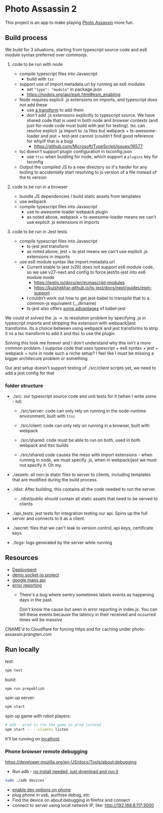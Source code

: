 # Photo Assassin 2

This project is an app to make playing [Photo Assassin](https://github.com/Rthe1st/photo_assassin) more fun.

## Build process

We build for 3 situations, starting from typescript source code and es6 module syntax preferred over commonjs.

1) code to be run with node

    * compile typescript files into Javascript
        * build with `tsc`
    * support use of import.metadata.url by running as es6 modules
        * set `"type": "module"` in package.json
        * https://nodejs.org/api/esm.html#esm_enabling
    * Node requires explicit .js extensions on imports, and typescript does not add these
        * use [a transform](https://github.com/Zoltu/typescript-transformer-append-js-extension) to add them
        * don't add .js extensions explicitly to typescript source. We have shared code that is used in both node and browser contexts (and just-for-node code must build with jest for testing). tsc can resolve explicit .js import to .ts files but webpack + ts-awesome-loader and jest + test-jest cannot (couldn't find good reference for why/if that is a bug)
            * https://github.com/Microsoft/TypeScript/issues/16577
    * tsc doesn't support plugin configuration in tsconfig.json
        * use `ttsc` when buidling for node, which support a `plugins` key for tsconfig
    * Output the compiled JS to a new directory so it's harder for any tooling to accidentally start resolving to js version of a file instead of the ts version
2) code to be run in a browser
    * bundle JS dependencies / build static assets from templates
    * use webpack
    * compile typescript files into Javascript
        * use ts-awesome-loader webpack plugin
        * as noted above, webpack + ts-awesome-loader means we can't use explicit .js extensions in imports
3) code to be run in Jest tests
    * compile typescript files into Javascript
        * ts-jest jest transform
        * as noted above, jest + ts-jest means we can't use explicit .js extensions in imports
    * use es6 module syntax like import.metadata.url
        * Current stable ts-jest (v26) does not support es6 module code, so we use v27-next and config to force jest/ts-jest into es6 module mode
            * https://jestjs.io/docs/en/ecmascript-modules
            * https://kulshekhar.github.io/ts-jest/docs/next/guides/esm-support
        * I couldn't work out how to get jest-babel to transpile that to a common-js equivalent (__dirname)
        * ts-jest also offers [some advantages](https://jestjs.io/docs/en/getting-started#using-typescript) of babel-jest

We could of solved the .js -> .ts resolution problem by specifying .js in typescript imports and stripping the extension with webpack/jest transforms. Its a choice between using webpack and jest transforms to strip it vs a tsc transform to add it and ttsc to use the plugin.

Solving this took me forever and I don't understand why this isn't a more common problem. I suppose code that uses typescript + es6 syntax + jest + webpack + runs in node such a niche setup? I feel like I must be missing a bigger architecure problem or something.

Our jest setup doesn't support testing of ./src/client scripts yet, we need to add a jest config for that

### folder structure

* ./src: our typescript source code and unit tests for it (when I write some - lul)

  * ./src/server: code can only rely on running in the node-runtime environment, built with `ttsc`
  * ./src/client: code can only rely on running in a browser, built with webpack
  * ./src/shared: code must be able to run on both, used in both webpack and ttsc builds

  * ./src/shared code causes the mess with import extensions - when running in node, we must specify .js, when in webpack/jest we must not specify it. Oh my.

* ./assets: all non-js static files to server to clients, including templates that are modified during the build process.

* ./dist: After building, this contains all the code needed to run the server.
  * ./dist/public should contain all static assets that need to be served to clients

* ./api_tests: jest tests for integration testing our api. Spins up the full server and connects to it as a client.

* ./secret: files that we can't leak to version control, api keys, certificate keys

* ./logs: logs generated by the server while running

## Resources

* [Deployment](https://dashboard.heroku.com/apps/photo-assassin/deploy/github)
* [demo socket-io project](https://github.com/socketio/chat-example)
* [google maps api](https://developers.google.com/maps/documentation/javascript/examples/polyline-simple)
* [error reporting](https://sentry.io/organizations/photo-snipe/)
  * There's a bug where sentry sometimes labels events as happening days in the past.

    Don't know the cause but seen in error reporting in index.js. You can tell these events because the latency in their received and occurred times will be massive

CNAME'd to Cloudflare for forcing https and for caching under photo-assassin.prangten.com

## Run locally

test:

```bash
npm test
```

build:

```bash
npm run prepublish
```

spin up server:

```bash
npm start
```

spin up game with robot players:

```bash
# add --prod to run the game on prod instead
npm start -- --clients listen
```

It'll be running on [localhost](http://localhost:3000/)

### Phone browser remote debugging

https://developer.mozilla.org/en-US/docs/Tools/about:debugging

* Run adb - [no install needed, just download and run it](https://askubuntu.com/a/964987)

```bash
sudo ./adb devices`
```

* [enable dev options on phone](https://developer.android.com/studio/debug/dev-options)
* plug phone in usb, aurthise debug, etc
* Find the device on about:debugging in firefox and connect
* connect to server using local network IP, like: http://192.168.8.117:3000
